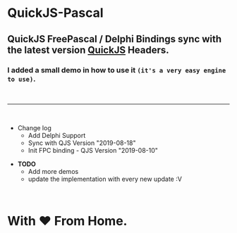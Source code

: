 # QuickJS-Pascal

## QuickJS FreePascal / Delphi Bindings sync with the latest version   [QuickJS](https://bellard.org/quickjs) Headers.

### I added a small demo in how to use it ```(it's a very easy engine to use)```.

<br><hr><br>

* Change log
  - Add Delphi Support
  - Sync with QJS Version "2019-08-18"
  - Init FPC binding - QJS Version "2019-08-10"

- **TODO**
  - Add more demos
  - update the implementation with every new update :V 

<br>

# With ❤️ From Home.

